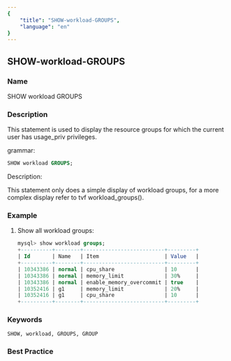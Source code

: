 ```yaml
---
{
    "title": "SHOW-workload-GROUPS",
    "language": "en"
}
---
```


<!--
Licensed to the Apache Software Foundation (ASF) under one
or more contributor license agreements.  See the NOTICE file
distributed with this work for additional information
regarding copyright ownership.  The ASF licenses this file
to you under the Apache License, Version 2.0 (the
"License"); you may not use this file except in compliance
with the License.  You may obtain a copy of the License at

  http://www.apache.org/licenses/LICENSE-2.0

Unless required by applicable law or agreed to in writing,
software distributed under the License is distributed on an
"AS IS" BASIS, WITHOUT WARRANTIES OR CONDITIONS OF ANY
KIND, either express or implied.  See the License for the
specific language governing permissions and limitations
under the License.
-->

## SHOW-workload-GROUPS

### Name

SHOW workload GROUPS

<version since="2.0"></version>

### Description

This statement is used to display the resource groups for which the current user has usage_priv privileges.

grammar:

```sql
SHOW workload GROUPS;
```

Description:

This statement only does a simple display of workload groups, for a more complex display refer to tvf workload_groups().

### Example

1. Show all workload groups:
    
    ```sql
    mysql> show workload groups;
    +----------+--------+--------------------------+---------+
    | Id       | Name   | Item                     | Value   |
    +----------+--------+--------------------------+---------+
    | 10343386 | normal | cpu_share                | 10      |
    | 10343386 | normal | memory_limit             | 30%     |
    | 10343386 | normal | enable_memory_overcommit | true    |
    | 10352416 | g1     | memory_limit             | 20%     |
    | 10352416 | g1     | cpu_share                | 10      |
    +----------+--------+--------------------------+---------+
    ```

### Keywords

    SHOW, workload, GROUPS, GROUP

### Best Practice
